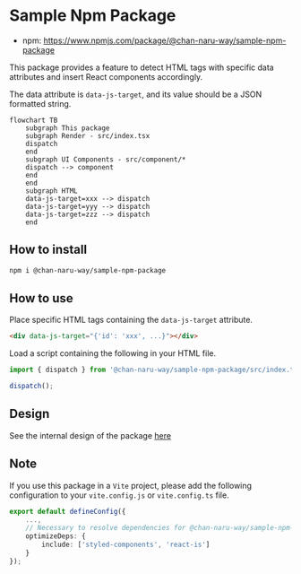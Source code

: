 # Sample Npm Package

- npm: https://www.npmjs.com/package/@chan-naru-way/sample-npm-package

This package provides a feature to detect HTML tags with specific data attributes and insert React components accordingly.

The data attribute is `data-js-target`, and its value should be a JSON formatted string.

```mermaid
flowchart TB
    subgraph This package
    subgraph Render - src/index.tsx
    dispatch
    end
    subgraph UI Components - src/component/*
	dispatch --> component
    end
	end
    subgraph HTML
    data-js-target=xxx --> dispatch
    data-js-target=yyy --> dispatch
    data-js-target=zzz --> dispatch
    end
```

## How to install

```bash
npm i @chan-naru-way/sample-npm-package
```

## How to use

Place specific HTML tags containing the `data-js-target` attribute.

```html
<div data-js-target="{'id': 'xxx', ...}"></div>
```

Load a script containing the following in your HTML file.

```typescript
import { dispatch } from '@chan-naru-way/sample-npm-package/src/index.tsx';

dispatch();
```

## Design

See the internal design of the package [here](./src/README.md)

## Note

If you use this package in a `Vite` project, please add the following configuration to your `vite.config.js` or `vite.config.ts` file.

```typescript
export default defineConfig({
	...,
	// Necessary to resolve dependencies for @chan-naru-way/sample-npm-package
	optimizeDeps: {
		include: ['styled-components', 'react-is']
	}
});
```
